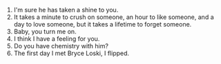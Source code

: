 1. I'm sure he has taken a shine to you.
2. It takes a minute to crush on someone, an hour to like someone, and
a day to love someone, but it takes a lifetime to forget someone.
3. Baby, you turn me on. 
4. I think I have a feeling for you.
5. Do you have chemistry with him?
6. The first day I met Bryce Loski, I flipped.
